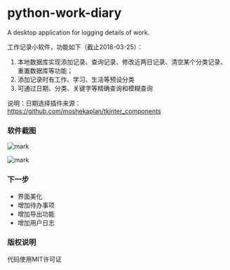 # python-work-diary
A desktop application for logging details of work.

工作记录小软件，功能如下（截止2018-03-25）：
1. 本地数据库实现添加记录、查询记录、修改近两日记录、清空某个分类记录、重置数据库等功能；
2. 添加记录时有工作、学习、生活等预设分类
3. 可通过日期、分类、关键字等精确查询和模糊查询

说明：日期选择插件来源：https://github.com/moshekaplan/tkinter_components


### 软件截图

![mark](http://omvy9d3lc.bkt.clouddn.com/blog/180326/b82h50iJmf.png?imageslim)

![mark](http://omvy9d3lc.bkt.clouddn.com/blog/180326/4DhhmfBAjJ.png?imageslim)

### 下一步

 - 界面美化
 - 增加待办事项
 - 增加导出功能
 - 增加用户日志


### 版权说明

代码使用MIT许可证
